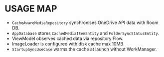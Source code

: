 # USAGE MAP

- `CacheAwareMediaRepository` synchronises OneDrive API data with Room DB.
- `AppDatabase` stores `CachedMediaItemEntity` and `FolderSyncStatusEntity`.
- ViewModel observes cached data via repository Flow.
- ImageLoader is configured with disk cache max 10MB.
- `StartupSyncUseCase` warms the cache at launch without WorkManager.
